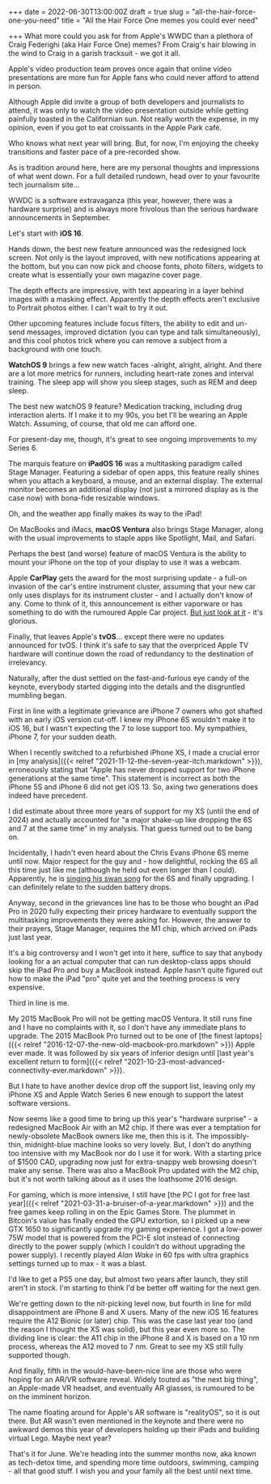 +++
date = 2022-06-30T13:00:00Z
draft = true
slug = "all-the-hair-force-one-you-need"
title = "All the Hair Force One memes you could ever need"

+++
What more could you ask for from Apple's WWDC than a plethora of Craig Federighi (aka Hair Force One) memes? From Craig's hair blowing in the wind to Craig in a garish tracksuit - we got it all.

Apple's video production team proves once again that online video presentations are more fun for Apple fans who could never afford to attend in person.

Although Apple did invite a group of both developers and journalists to attend, it was only to watch the video presentation outside while getting painfully toasted in the Californian sun. Not really worth the expense, in my opinion, even if you got to eat croissants in the Apple Park café.

Who knows what next year will bring. But, for now, I'm enjoying the cheeky transitions and faster pace of a pre-recorded show.

As is tradition around here, here are my personal thoughts and impressions of what went down. For a full detailed rundown, head over to your favourite tech journalism site...

<!--more-->

WWDC is a software extravaganza (this year, however, there was a hardware surprise) and is always more frivolous than the serious hardware announcements in September.

Let's start with **iOS 16**.

Hands down, the best new feature announced was the redesigned lock screen. Not only is the layout improved, with new notifications appearing at the bottom, but you can now pick and choose fonts, photo filters, widgets to create what is essentially your own magazine cover page.

The depth effects are impressive, with text appearing in a layer behind images with a masking effect. Apparently the depth effects aren't exclusive to Portrait photos either. I can't wait to try it out.

Other upcoming features include focus filters, the ability to edit and un-send messages, improved dictation (you can type and talk simultaneously), and this cool photos trick where you can remove a subject from a background with one touch.

**WatchOS 9** brings a few new watch faces -alright, alright, alright. And there are a lot more metrics for runners, including heart-rate zones and interval training. The sleep app will show you sleep stages, such as REM and deep sleep.

The best new watchOS 9 feature? Medication tracking, including drug interaction alerts. If I make it to my 90s, you bet I'll be wearing an Apple Watch. Assuming, of course, that old me can afford one.

For present-day me, though, it's great to see ongoing improvements to my Series 6.

The marquis feature on **iPadOS 16** was a multitasking paradigm called Stage Manager. Featuring a sidebar of open apps, this feature really shines when you attach a keyboard, a mouse, and an external display. The external monitor becomes an additional display (not just a mirrored display as is the case now) with bona-fide resizable windows.

Oh, and the weather app finally makes its way to the iPad!

On MacBooks and iMacs, **macOS Ventura** also brings Stage Manager, along with the usual improvements to staple apps like Spotlight, Mail, and Safari.

Perhaps the best (and worse) feature of macOS Ventura is the ability to mount your iPhone on the top of your display to use it was a webcam.

Apple **CarPlay** gets the award for the most surprising update - a full-on invasion of the car's entire instrument cluster, assuming that your new car only uses displays for its instrument cluster - and I actually don't know of any. Come to think of it, this announcement is either vaporware or has something to do with the rumoured Apple Car project. [But just look at it](https://youtu.be/q5D55G7Ejs8?t=2332) - it's glorious.

Finally, that leaves Apple's **tvOS**... except there were no updates announced for tvOS. I think it's safe to say that the overpriced Apple TV hardware will continue down the road of redundancy to the destination of irrelevancy.

Naturally, after the dust settled on the fast-and-furious eye candy of the keynote, everybody started digging into the details and the disgruntled mumbling began.

First in line with a legitimate grievance are iPhone 7 owners who got shafted with an early iOS version cut-off. I knew my iPhone 6S wouldn't make it to iOS 16, but I wasn't expecting the 7 to lose support too. My sympathies, iPhone 7, for your sudden death.

When I recently switched to a refurbished iPhone XS, I made a crucial error in [my analysis]({{< relref "2021-11-12-the-seven-year-itch.markdown" >}}), erroneously stating that "Apple has never dropped support for two iPhone generations at the same time". This statement is incorrect as both the iPhone 5S and iPhone 6 did not get iOS 13. So, axing two generations does indeed have precedent.

I did estimate about three more years of support for my XS (until the end of 2024) and actually accounted for "a major shake-up like dropping the 6S and 7 at the same time" in my analysis. That guess turned out to be bang on.

Incidentally, I hadn't even heard about the Chris Evans iPhone 6S meme until now. Major respect for the guy and - how delightful, rocking the 6S all this time just like me (although he held out even longer than I could). Apparently, he is [singing his swan song](https://www.theverge.com/2022/6/24/23181821/chris-evans-iphone-6s-ios-16-upgrade-iphone-13-pro) for the 6S and finally upgrading. I can definitely relate to the sudden battery drops.

Anyway, second in the grievances line has to be those who bought an iPad Pro in 2020 fully expecting their pricey hardware to eventually support the multitasking improvements they were asking for. However, the answer to their prayers, Stage Manager, requires the M1 chip, which arrived on iPads just last year.

It's a big controversy and I won't get into it here, suffice to say that anybody looking for a an actual computer that can run desktop-class apps should skip the iPad Pro and buy a MacBook instead. Apple hasn't quite figured out how to make the iPad "pro" quite yet and the teething process is very expensive.

Third in line is me.

My 2015 MacBook Pro will not be getting macOS Ventura. It still runs fine and I have no complaints with it, so I don't have any immediate plans to upgrade. The 2015 MacBook Pro turned out to be one of [the finest laptops]({{< relref "2016-12-07-the-new-old-macbook-pro.markdown" >}}) Apple ever made. It was followed by six years of inferior design until [last year's excellent return to form]({{< relref "2021-10-23-most-advanced-connectivity-ever.markdown" >}}).

But I hate to have another device drop off the support list, leaving only my iPhone XS and Apple Watch Series 6 new enough to support the latest software versions.

Now seems like a good time to bring up this year's "hardware surprise" - a redesigned MacBook Air with an M2 chip. If there was ever a temptation for newly-obsolete MacBook owners like me, then this is it. The impossibly-thin, midnight-blue machine looks so very lovely. But, I don't do anything too intensive with my MacBook nor do I use it for work. With a starting price of $1500 CAD, upgrading now just for extra-snappy web browsing doesn't make any sense. There was also a MacBook Pro updated with the M2 chip, but it's not worth talking about as it uses the loathsome 2016 design.

For gaming, which is more intensive, I still have [the PC I got for free last year]({{< relref "2021-03-31-a-bruiser-of-a-year.markdown" >}}) and the free games keep rolling in on the Epic Games Store. The plummet in Bitcoin's value has finally ended the GPU extortion, so I picked up a new GTX 1650 to significantly upgrade my gaming experience. I got a low-power 75W model that is powered from the PCI-E slot instead of connecting directly to the power supply (which I couldn't do without upgrading the power supply). I recently played _Alan Wake_ in 60 fps with ultra graphics settings turned up to max - it was a blast.

I'd like to get a PS5 one day, but almost two years after launch, they still aren't in stock. I'm starting to think I'd be better off waiting for the next gen.

We're getting down to the nit-picking level now, but fourth in line for mild disappointment are iPhone 8 and X users. Many of the new iOS 16 features require the A12 Bionic (or later)  chip. This was the case last year too (and the reason I thought the XS was solid), but this year even more so. The dividing line is clear: the A11 chip in the iPhone 8 and X is based on a 10 nm process, whereas the A12 moved to 7 nm. Great to see my XS still fully supported though.

And finally, fifth in the would-have-been-nice line are those who were hoping for an AR/VR software reveal. Widely touted as "the next big thing", an Apple-made VR headset, and eventually AR glasses, is rumoured to be on the imminent horizon.

The name floating around for Apple's AR software is "realityOS", so it is out there. But AR wasn't even mentioned in the keynote and there were no awkward demos this year of developers holding up their iPads and building virtual Lego. Maybe next year?

That's it for June. We're heading into the summer months now, aka known as tech-detox time, and spending more time outdoors, swimming, camping - all that good stuff. I wish you and your family all the best until next time.
